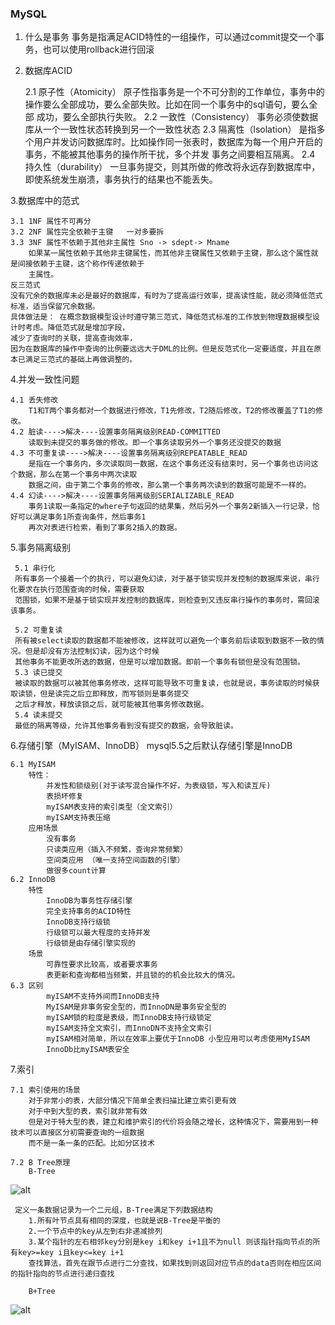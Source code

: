 ### MySQL
1. 什么是事务
事务是指满足ACID特性的一组操作，可以通过commit提交一个事务，也可以使用rollback进行回滚
2. 数据库ACID


    2.1 原子性（Atomicity）
        原子性指事务是一个不可分割的工作单位，事务中的操作要么全部成功，要么全部失败。比如在同一个事务中的sql语句，要么全部
        成功，要么全部执行失败。
    2.2 一致性（Consistency）
        事务必须使数据库从一个一致性状态转换到另一个一致性状态
    2.3 隔离性（lsolation）
        是指多个用户并发访问数据库时。比如操作同一张表时，数据库为每一个用户开启的事务，不能被其他事务的操作所干扰，多个并发
        事务之间要相互隔离。
    2.4 持久性（durability）
        一旦事务提交，则其所做的修改将永远存到数据库中，即使系统发生崩溃，事务执行的结果也不能丢失。
        
3.数据库中的范式

    3.1 1NF 属性不可再分
    3.2 2NF 属性完全依赖于主键   一对多要拆
    3.3 3NF 属性不依赖于其他非主属性 Sno -> sdept-> Mname
        如果某一属性依赖于其他非主键属性，而其他非主键属性又依赖于主键，那么这个属性就是间接依赖于主键，这个称作传递依赖于
        主属性。
    反三范式
    没有冗余的数据库未必是最好的数据库，有时为了提高运行效率，提高读性能，就必须降低范式标准，适当保留冗余数据。
    具体做法是： 在概念数据模型设计时遵守第三范式，降低范式标准的工作放到物理数据模型设计时考虑。降低范式就是增加字段，
    减少了查询时的关联，提高查询效率，
    因为在数据库的操作中查询的比例要远远大于DML的比例。但是反范式化一定要适度，并且在原本已满足三范式的基础上再做调整的。

4.并发一致性问题
    
    4.1 丢失修改
        T1和T两个事务都对一个数据进行修改，T1先修改，T2随后修改，T2的修改覆盖了T1的修改。
    4.2 脏读---->解决----设置事务隔离级别READ-COMMITTED
        读取到未提交的事务做的修改。即一个事务读取另外一个事务还没提交的数据
    4.3 不可重复读---->解决----设置事务隔离级别REPEATABLE_READ
        是指在一个事务内，多次读取同一数据，在这个事务还没有结束时，另一个事务也访问这个数据，那么在第一个事务中两次读取
        数据之间，由于第二个事务的修改，那么第一个事务两次读到的数据可能是不一样的。
    4.4 幻读---->解决----设置事务隔离级别SERIALIZABLE_READ
        事务1读取一条指定的where子句返回的结果集，然后另外一个事务2新插入一行记录，恰好可以满足事务1所查询条件，然后事务1
        再次对表进行检索，看到了事务2插入的数据。

5.事务隔离级别

     5.1 串行化
     所有事务一个接着一个的执行，可以避免幻读，对于基于锁实现并发控制的数据库来说，串行化要求在执行范围查询的时候，需要获取
     范围锁，如果不是基于锁实现并发控制的数据库，则检查到又违反串行操作的事务时，需回滚该事务。
     
     5.2 可重复读
     所有被select读取的数据都不能被修改，这样就可以避免一个事务前后读取到数据不一致的情况。但是却没有方法控制幻读，因为这个时候
     其他事务不能更改所选的数据，但是可以增加数据。即前一个事务有锁但是没有范围锁。
     5.3 读已提交
     被读取的数据可以被其他事务修改，这样可能导致不可重复读，也就是说，事务读取的时候获取读锁，但是读完之后立即释放，而写锁则是事务提交
     之后才释放，释放读锁之后，就可能被其他事务修改数据。
     5.4 读未提交
     最低的隔离等级，允许其他事务看到没有提交的数据，会导致脏读。

6.存储引擎（MyISAM、InnoDB）
    mysql5.5之后默认存储引擎是InnoDB
    
    6.1 MyISAM
        特性：
            并发性和锁级别(对于读写混合操作不好，为表级锁，写入和读互斥)
            表损坏修复
            myISAM表支持的索引类型（全文索引）
            myISAM支持表压缩
        应用场景
            没有事务
            只读类应用（插入不频繁，查询非常频繁）
            空间类应用 （唯一支持空间函数的引擎）
            做很多count计算
    6.2 InnoDB
        特性
            InnoDB为事务性存储引擎
            完全支持事务的ACID特性
            InnoDB支持行级锁
            行级锁可以最大程度的支持并发
            行级锁是由存储引擎实现的
        场景
            可靠性要求比较高，或者要求事务
            表更新和查询都相当频繁，并且锁的的机会比较大的情况。
    6.3 区别
            myISAM不支持外间而InnoDB支持
            MyISAM是非事务安全型的，而InnoDN是事务安全型的
            myISAM锁的粒度是表级，而InnoDB支持行级锁定
            myISAM支持全文索引，而InnoDN不支持全文索引
            myISAM相对简单，所以在效率上要优于InnoDB 小型应用可以考虑使用MyISAM
            InnoDb比myISAM表安全

7.索引
    
    7.1 索引使用的场景
        对于非常小的表，大部分情况下简单全表扫描比建立索引更有效
        对于中到大型的表，索引就非常有效
        但是对于特大型的表，建立和维护索引的代价将会随之增长，这种情况下，需要用到一种技术可以直接区分初需要查询的一组数据
        而不是一条一条的匹配。比如分区技术
        
    7.2 B Tree原理
        B-Tree
![alt](https://frank-lam.github.io/fullstack-tutorial/assets/06976908-98ab-46e9-a632-f0c2760ec46c.png)
    
     定义一条数据记录为一个二元组，B-Tree满足下列数据结构
        1.所有叶节点具有相同的深度，也就是说B-Tree是平衡的
        2.一个节点中的key从左到右非递减排列
        3.某个指针的左右相邻key分别是key i和key i+1且不为null 则该指针指向节点的所有key>=key i且key<=key i+1
        查找算法，首先在跟节点进行二分查找，如果找到则返回对应节点的data否则在相应区间的指针指向的节点进行递归查找
        
        B+Tree
![alt](https://frank-lam.github.io/fullstack-tutorial/assets/061c88c1-572f-424f-b580-9cbce903a3fe.png)
        
        
                          
            